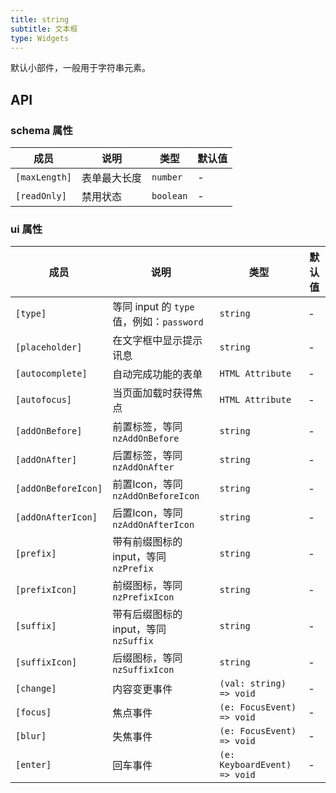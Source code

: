 ```yaml
---
title: string
subtitle: 文本框
type: Widgets
---
```


默认小部件，一般用于字符串元素。

## API

### schema 属性

成员 | 说明 | 类型 | 默认值
----|------|-----|------
`[maxLength]` | 表单最大长度  | `number` | -
`[readOnly]` | 禁用状态  | `boolean` | -

### ui 属性

成员 | 说明 | 类型 | 默认值
----|------|-----|------
`[type]` | 等同 input 的 `type` 值，例如：`password` | `string` | -
`[placeholder]` | 在文字框中显示提示讯息 | `string` | -
`[autocomplete]` | 自动完成功能的表单 | `HTML Attribute` | -
`[autofocus]` | 当页面加载时获得焦点 | `HTML Attribute` | -
`[addOnBefore]` | 前置标签，等同 `nzAddOnBefore` | `string` | -
`[addOnAfter]` | 后置标签，等同 `nzAddOnAfter` | `string` | -
`[addOnBeforeIcon]` | 前置Icon，等同 `nzAddOnBeforeIcon` | `string` | -
`[addOnAfterIcon]` | 后置Icon，等同 `nzAddOnAfterIcon` | `string` | -
`[prefix]` | 带有前缀图标的 input，等同 `nzPrefix` | `string` | -
`[prefixIcon]` | 前缀图标，等同 `nzPrefixIcon` | `string` | -
`[suffix]` | 带有后缀图标的 input，等同 `nzSuffix` | `string` | -
`[suffixIcon]` | 后缀图标，等同 `nzSuffixIcon` | `string` | -
`[change]` | 内容变更事件 | `(val: string) => void` | -
`[focus]` | 焦点事件 | `(e: FocusEvent) => void` | -
`[blur]` | 失焦事件 | `(e: FocusEvent) => void` | -
`[enter]` | 回车事件 | `(e: KeyboardEvent) => void` | -

